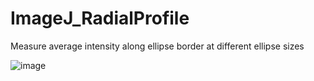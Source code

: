 # ImageJ_RadialProfile
Measure average intensity along ellipse border at different ellipse sizes


![image](https://user-images.githubusercontent.com/74852180/127750932-b78be033-22e4-40dc-a920-2caf5e13c317.png)
